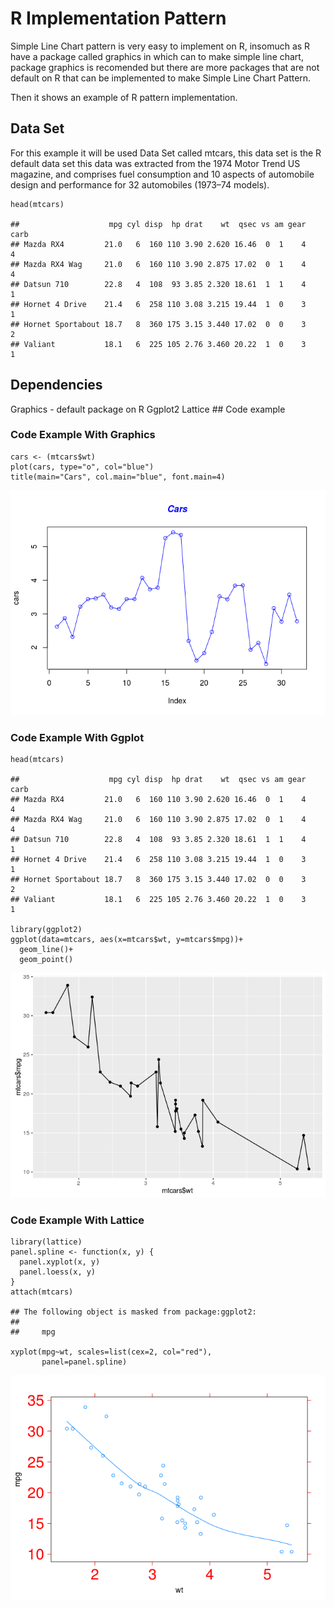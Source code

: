 R Implementation Pattern
========================

Simple Line Chart pattern is very easy to implement on R, insomuch as R
have a package called graphics in which can to make simple line chart,
package graphics is recomended but there are more packages that are not
default on R that can be implemented to make Simple Line Chart Pattern.

Then it shows an example of R pattern implementation.

Data Set
--------

For this example it will be used Data Set called mtcars, this data set
is the R default data set this data was extracted from the 1974 Motor
Trend US magazine, and comprises fuel consumption and 10 aspects of
automobile design and performance for 32 automobiles (1973–74 models).

    head(mtcars)

    ##                    mpg cyl disp  hp drat    wt  qsec vs am gear carb
    ## Mazda RX4         21.0   6  160 110 3.90 2.620 16.46  0  1    4    4
    ## Mazda RX4 Wag     21.0   6  160 110 3.90 2.875 17.02  0  1    4    4
    ## Datsun 710        22.8   4  108  93 3.85 2.320 18.61  1  1    4    1
    ## Hornet 4 Drive    21.4   6  258 110 3.08 3.215 19.44  1  0    3    1
    ## Hornet Sportabout 18.7   8  360 175 3.15 3.440 17.02  0  0    3    2
    ## Valiant           18.1   6  225 105 2.76 3.460 20.22  1  0    3    1

Dependencies
------------

Graphics - default package on R Ggplot2 Lattice \#\# Code example

### Code Example With Graphics

    cars <- (mtcars$wt)
    plot(cars, type="o", col="blue")
    title(main="Cars", col.main="blue", font.main=4)

![](A21Simple_Line_Charts_files/figure-markdown_strict/unnamed-chunk-2-1.png)

### Code Example With Ggplot

    head(mtcars)

    ##                    mpg cyl disp  hp drat    wt  qsec vs am gear carb
    ## Mazda RX4         21.0   6  160 110 3.90 2.620 16.46  0  1    4    4
    ## Mazda RX4 Wag     21.0   6  160 110 3.90 2.875 17.02  0  1    4    4
    ## Datsun 710        22.8   4  108  93 3.85 2.320 18.61  1  1    4    1
    ## Hornet 4 Drive    21.4   6  258 110 3.08 3.215 19.44  1  0    3    1
    ## Hornet Sportabout 18.7   8  360 175 3.15 3.440 17.02  0  0    3    2
    ## Valiant           18.1   6  225 105 2.76 3.460 20.22  1  0    3    1

    library(ggplot2)
    ggplot(data=mtcars, aes(x=mtcars$wt, y=mtcars$mpg))+
      geom_line()+
      geom_point()

![](A21Simple_Line_Charts_files/figure-markdown_strict/unnamed-chunk-3-1.png)

### Code Example With Lattice

    library(lattice)
    panel.spline <- function(x, y) {
      panel.xyplot(x, y) 
      panel.loess(x, y) 
    }
    attach(mtcars)

    ## The following object is masked from package:ggplot2:
    ## 
    ##     mpg

    xyplot(mpg~wt, scales=list(cex=2, col="red"),
           panel=panel.spline)

![](A21Simple_Line_Charts_files/figure-markdown_strict/unnamed-chunk-4-1.png)
